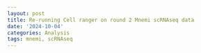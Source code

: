 ```yaml
---
layout: post
title: Re-running Cell ranger on round 2 Mnemi scRNAseq data
date: '2024-10-04'
categories: Analysis
tags: mnemi, scRNAseq
---
```


